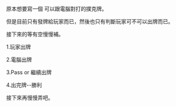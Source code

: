 原本想要寫一個 可以跟電腦對打的撲克牌。

但是目前只有發牌給玩家而已，然後也只有判斷玩家可不可以出牌而已。

接下來的等有空慢慢補。

1.玩家出牌

2.電腦出牌

3.Pass or 繼續出牌

4.出完牌--勝利 

接下來再慢慢弄吧。
